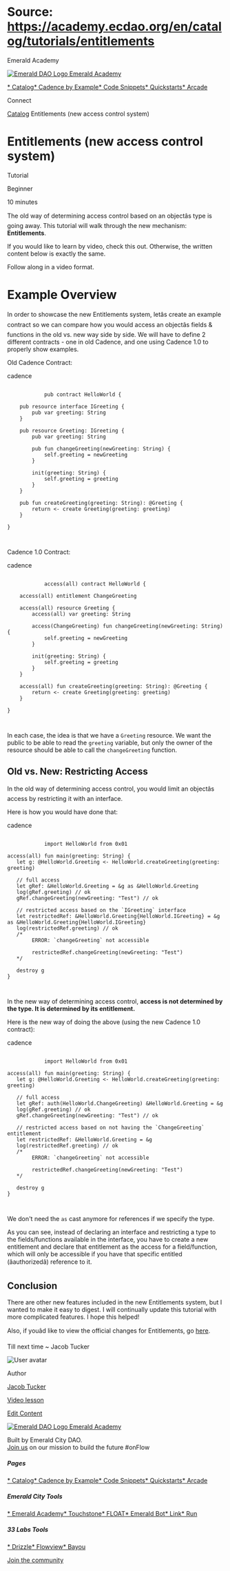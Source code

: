 # Source: https://academy.ecdao.org/en/catalog/tutorials/entitlements

Emerald Academy





[![Emerald DAO Logo](/ea-logo.png)
Emerald Academy](/en/)


[* Catalog](/en/catalog)[* Cadence by Example](/en/cadence-by-example)[* Code Snippets](/en/snippets)[* Quickstarts](/en/quickstarts)[* Arcade](https://arcade.ecdao.org)

Connect



[Catalog](/en/catalog)
Entitlements (new access control system)

# Entitlements (new access control system)

Tutorial

Beginner

10 minutes

The old way of determining access control based on an objectâs type is going away. This tutorial will walk through the new mechanism: **Entitlements**.

If you would like to learn by video, check this out. Otherwise, the written content below is exactly the same.

Follow along in a video format.

# Example Overview

In order to showcase the new Entitlements system, letâs create an example contract so we can compare how you would access an objectâs fields & functions in the old vs. new way side by side. We will have to define 2 different contracts - one in old Cadence, and one using Cadence 1.0 to properly show examples.

Old Cadence Contract:

cadence

```
		
			pub contract HelloWorld {

    pub resource interface IGreeting {
        pub var greeting: String
    }

    pub resource Greeting: IGreeting {
        pub var greeting: String

        pub fun changeGreeting(newGreeting: String) {
            self.greeting = newGreeting
        }

        init(greeting: String) {
            self.greeting = greeting
        }
    }

    pub fun createGreeting(greeting: String): @Greeting {
        return <- create Greeting(greeting: greeting)
    }

}
		 
	
```

Cadence 1.0 Contract:

cadence

```
		
			access(all) contract HelloWorld {

    access(all) entitlement ChangeGreeting

    access(all) resource Greeting {
        access(all) var greeting: String

        access(ChangeGreeting) fun changeGreeting(newGreeting: String) {
            self.greeting = newGreeting
        }

        init(greeting: String) {
            self.greeting = greeting
        }
    }

    access(all) fun createGreeting(greeting: String): @Greeting {
        return <- create Greeting(greeting: greeting)
    }

}
		 
	
```

In each case, the idea is that we have a `Greeting` resource. We want the public to be able to read the `greeting` variable, but only the owner of the resource should be able to call the `changeGreeting` function.

## Old vs. New: Restricting Access

In the old way of determining access control, you would limit an objectâs access by restricting it with an interface.

Here is how you would have done that:

cadence

```
		
			import HelloWorld from 0x01

access(all) fun main(greeting: String) {
   let g: @HelloWorld.Greeting <- HelloWorld.createGreeting(greeting: greeting)

   // full access
   let gRef: &HelloWorld.Greeting = &g as &HelloWorld.Greeting
   log(gRef.greeting) // ok
   gRef.changeGreeting(newGreeting: "Test") // ok

   // restricted access based on the `IGreeting` interface
   let restrictedRef: &HelloWorld.Greeting{HelloWorld.IGreeting} = &g as &HelloWorld.Greeting{HelloWorld.IGreeting}
   log(restrictedRef.greeting) // ok
   /*
        ERROR: `changeGreeting` not accessible

        restrictedRef.changeGreeting(newGreeting: "Test")
   */

   destroy g
}
		 
	
```

In the new way of determining access control, **access is not determined by the type. It is determined by its entitlement.**

Here is the new way of doing the above (using the new Cadence 1.0 contract):

cadence

```
		
			import HelloWorld from 0x01

access(all) fun main(greeting: String) {
   let g: @HelloWorld.Greeting <- HelloWorld.createGreeting(greeting: greeting)

   // full access
   let gRef: auth(HelloWorld.ChangeGreeting) &HelloWorld.Greeting = &g
   log(gRef.greeting) // ok
   gRef.changeGreeting(newGreeting: "Test") // ok

   // restricted access based on not having the `ChangeGreeting` entitlement
   let restrictedRef: &HelloWorld.Greeting = &g
   log(restrictedRef.greeting) // ok
   /*
        ERROR: `changeGreeting` not accessible

        restrictedRef.changeGreeting(newGreeting: "Test")
   */

   destroy g
}
		 
	
```

We don't need the `as` cast anymore for references if we specify the type.

As you can see, instead of declaring an interface and restricting a type to the fields/functions available in the interface, you have to create a new entitlement and declare that entitlement as the access for a field/function, which will only be accessible if you have that specific entitled (âauthorizedâ) reference to it.

## Conclusion

There are other new features included in the new Entitlements system, but I wanted to make it easy to digest. I will continually update this tutorial with more complicated features. I hope this helped!

Also, if youâd like to view the official changes for Entitlements, go [here](https://forum.flow.com/t/update-on-cadence-1-0/5197#entitlements-and-safe-down-casting-40).

Till next time ~ Jacob Tucker

![User avatar](/avatars/jacob.jpeg)

Author

[Jacob Tucker](https://twitter.com/jacobmtucker)

[Video lesson](#)

[Edit Content](https://github.com/emerald-dao/emerald-academy-v2/tree/main/src/lib/content/tutorials/entitlements/en/readme.md)



[![Emerald DAO Logo](/ea-logo.png)
Emerald Academy](/en/)

Built by Emerald City DAO.  
[Join us](https://discord.gg/emerald-city-906264258189332541) on our mission to build the future #onFlow

##### Pages

[* Catalog](/en/catalog)[* Cadence by Example](/en/cadence-by-example)[* Code Snippets](/en/snippets)[* Quickstarts](/en/quickstarts)[* Arcade](https://arcade.ecdao.org)


##### Emerald City Tools

[* Emerald Academy](https://academy.ecdao.org/)[* Touchstone](https://touchstone.city/)[* FLOAT](https://floats.city/)[* Emerald Bot](https://bot.ecdao.org/)[* Link](https://link.ecdao.org/)[* Run](https://run.ecdao.org/)


##### 33 Labs Tools

[* Drizzle](https://drizzle33.app/)[* Flowview](https://flowview.app/)[* Bayou](https://bayou33.app/)

[Join the community](https://discord.gg/emerald-city-906264258189332541)